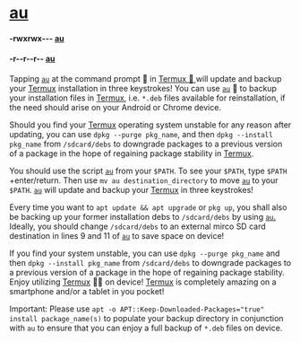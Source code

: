<link rel="prerender" href="https://wae.github.io/au/">

# [au](https:/github.com/WAE/au)

#### -rwxrwx--- [au](https:/wae.github.io/au/au)
#### -r--r--r-- [au](https://raw.githubusercontent.com/WAE/au/master/au)

Tapping [` au `](https://github.com/WAE/au/blob/master/au) at the command prompt 💪 in [Termux 🙂 ](https:/github.com/termux/) will update and backup your [Termux](https:/github.com/termux/) installation in three keystrokes! You can use [` au `](https://github.com/WAE/au/blob/master/au) 📲 to backup your installation files in [Termux,](https:/github.com/termux/) i.e. ` *.deb ` files available for reinstallation, if the need should arise on your Android or Chrome device. 

Should you find your [Termux](https:/github.com/termux/) operating system unstable for any reason after updating, you can use ` dpkg --purge pkg_name `, and then ` dpkg --install pkg_name ` from ` /sdcard/debs ` to downgrade packages to a previous version of a package in the hope of regaining package stability in [Termux](https:/github.com/termux/).

You should use the script [` au `](https://raw.githubusercontent.com/WAE/au/master/au) from your `$PATH`. To see your `$PATH`, type `$PATH` +enter/return. Then use ` mv au destination_directory ` to move [`au`](https://raw.githubusercontent.com/WAE/au/master/au) to your ` $PATH `. [` au `](https://raw.githubusercontent.com/WAE/au/master/au) will update and backup your [Termux](https:/github.com/termux/) in three keystrokes!

Every time you want to ` apt update && apt upgrade ` or ` pkg up `, you shall also be backing up your former installation debs to ` /sdcard/debs ` by using [` au `.](https://raw.githubusercontent.com/WAE/au/master/au) Ideally, you should change ` /sdcard/debs ` to an external mirco SD card destination in lines 9 and 11 of [` au `](https://raw.githubusercontent.com/WAE/au/master/au) to save space on device!

If you find your system unstable, you can use ` dpkg --purge pkg_name ` and then ` dpkg --install pkg_name ` from ` /sdcard/debs ` to downgrade packages to a previous version of a package in the hope of regaining package stability. Enjoy utilizing [Termux](https:/github.com/termux/) 💪🙂 on device! [Termux](https:/github.com/termux/) is completely amazing on a smartphone and/or a tablet in you pocket! 

Important: Please use ` apt -o APT::Keep-Downloaded-Packages="true" install package_name(s) ` to populate your backup directory in conjunction with ` au ` to ensure that you can enjoy a full backup of ` *.deb ` files on device. 

